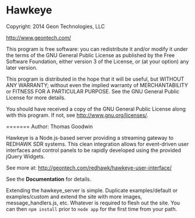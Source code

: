 Hawkeye
=======

Copyright: 2014 Geon Technologies, LLC

http://www.geontech.com/

This program is free software: you can redistribute it and/or modify
it under the terms of the GNU General Public License as published by
the Free Software Foundation, either version 3 of the License, or
(at your option) any later version.

This program is distributed in the hope that it will be useful,
but WITHOUT ANY WARRANTY; without even the implied warranty of
MERCHANTABILITY or FITNESS FOR A PARTICULAR PURPOSE.  See the
GNU General Public License for more details.

You should have received a copy of the GNU General Public License
along with this program.  If not, see <http://www.gnu.org/licenses/>.


=======
Author:  Thomas Goodwin

Hawkeye is a Node.js-based server providing a streaming gateway to REDHAWK SDR systems.  This clean integration allows for event-driven user interfaces and control panels to be rapidly developed using the provided jQuery Widgets.

See more at:
http://geontech.com/redhawk/hawkeye-user-interface/

See the **Documentation** for details. 

Extending the hawkeye_server is simple.  Duplicate examples/default or examples/custom and extend the site with more images, message_handlers.js, etc.  Whatever is required to flesh out the site.  You can then `npm install` prior to `node app` for the first time from your path.